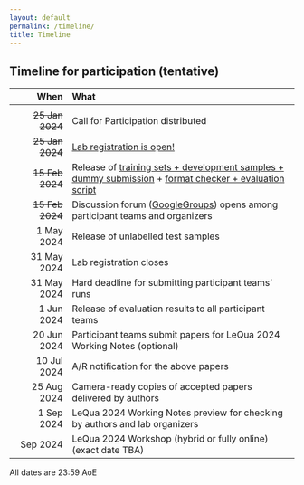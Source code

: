 ```yaml
---
layout: default
permalink: /timeline/
title: Timeline
---
```


## Timeline for participation (tentative)

|  **When** | **What** |
| ---:|:---|
| <img width=150/> | <img width=800/> | 
| ~~25 Jan 2024~~	| Call for Participation distributed |
| ~~25 Jan 2024~~	| [Lab registration is open!](https://forms.gle/1U8g9fP5qzzpF5TJ6) |
| ~~15 Feb 2024~~	| Release of [training sets + development samples + dummy submission](https://doi.org/10.5281/zenodo.10654474) + [format checker + evaluation script](https://github.com/HLT-ISTI/LeQua2024_scripts) |
| ~~15 Feb 2024~~| Discussion forum ([GoogleGroups](https://groups.google.com/g/lequa2024)) opens among participant teams and organizers |
|  1 May 2024	| Release of unlabelled test samples |
| 31 May 2024	| Lab registration closes |
| 31 May 2024	| Hard deadline for submitting participant teams’ runs |
|  1 Jun 2024	| Release of evaluation results to all participant teams |
| 20 Jun 2024	| Participant teams submit papers for LeQua 2024 Working Notes (optional) |
| 10 Jul 2024	| A/R notification for the above papers |
| 25 Aug 2024	| Camera-ready copies of accepted papers delivered by authors |
|  1 Sep 2024	| LeQua 2024 Working Notes preview for checking by authors and lab organizers |
|    Sep 2024 | LeQua 2024 Workshop (hybrid or fully online) (exact date TBA) |

All dates are 23:59 AoE
